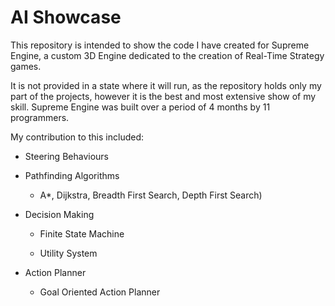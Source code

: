 # AI Showcase
This repository is intended to show the code I have created for Supreme Engine, a custom 3D Engine dedicated to the creation of Real-Time Strategy games. 

It is not provided in a state where it will run, as the repository holds only my part of the projects, however it is the best and most extensive show of my skill. Supreme Engine was built over a period of 4 months by 11 programmers.

My contribution to this included:

* Steering Behaviours

* Pathfinding Algorithms

  * A*, Dijkstra, Breadth First Search, Depth First Search)
  
* Decision Making

  * Finite State Machine
  
  * Utility System
  
* Action Planner

  * Goal Oriented Action Planner
